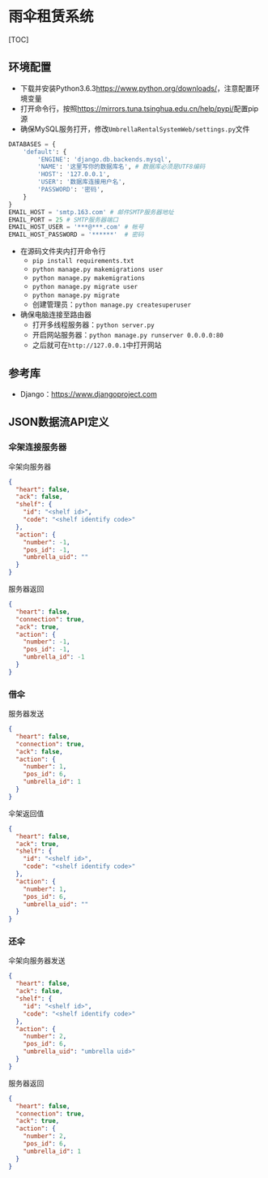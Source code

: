 # 雨伞租赁系统

[TOC]

## 环境配置

- 下载并安装Python3.6.3<https://www.python.org/downloads/>，注意配置环境变量
- 打开命令行，按照<https://mirrors.tuna.tsinghua.edu.cn/help/pypi/>配置pip源
- 确保MySQL服务打开，修改`UmbrellaRentalSystemWeb/settings.py`文件

```python
DATABASES = {
    'default': {
        'ENGINE': 'django.db.backends.mysql',
        'NAME': '这里写你的数据库名', # 数据库必须是UTF8编码
        'HOST': '127.0.0.1',
        'USER': '数据库连接用户名',
        'PASSWORD': '密码',
    }
}
EMAIL_HOST = 'smtp.163.com' # 邮件SMTP服务器地址
EMAIL_PORT = 25 # SMTP服务器端口
EMAIL_HOST_USER = '***@***.com' # 帐号
EMAIL_HOST_PASSWORD = '******'  # 密码
```

- 在源码文件夹内打开命令行
  - `pip install requirements.txt`
  - `python manage.py makemigrations user`
  - `python manage.py makemigrations`
  - `python manage.py migrate user`
  - `python manage.py migrate`
  - 创建管理员：`python manage.py createsuperuser`
- 确保电脑连接至路由器
  - 打开多线程服务器：`python server.py`
  - 开启网站服务器：`python manage.py runserver 0.0.0.0:80`
  - 之后就可在`http://127.0.0.1`中打开网站

## 参考库

- Django：<https://www.djangoproject.com>

## JSON数据流API定义

### 伞架连接服务器
伞架向服务器
```json
{
  "heart": false,
  "ack": false,
  "shelf": {
    "id": "<shelf id>",
    "code": "<shelf identify code>"
  },
  "action": {
    "number": -1,
    "pos_id": -1,
    "umbrella_uid": ""
  }
}
```
服务器返回
```json
{
  "heart": false,
  "connection": true,
  "ack": true,
  "action": {
    "number": -1,
    "pos_id": -1,
    "umbrella_id": -1
  }
}
```
### 借伞
服务器发送
```json
{
  "heart": false,
  "connection": true,
  "ack": false,
  "action": {
    "number": 1,
    "pos_id": 6,
    "umbrella_id": 1
  }
}
```

伞架返回值
```json
{
  "heart": false,
  "ack": true,
  "shelf": {
    "id": "<shelf id>",
    "code": "<shelf identify code>"
  },
  "action": {
    "number": 1,
    "pos_id": 6,
    "umbrella_uid": ""
  }
}
```
### 还伞
伞架向服务器发送
```json
{
  "heart": false,
  "ack": false,
  "shelf": {
    "id": "<shelf id>",
    "code": "<shelf identify code>"
  },
  "action": {
    "number": 2,
    "pos_id": 6,
    "umbrella_uid": "umbrella uid>"
  }
}
```
服务器返回
```json
{
  "heart": false,
  "connection": true,
  "ack": true,
  "action": {
    "number": 2,
    "pos_id": 6,
    "umbrella_id": 1
  }
}
```